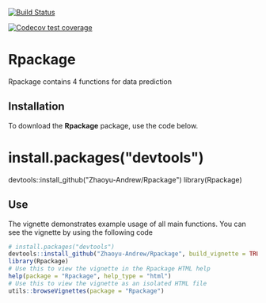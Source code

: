 <!-- badges: start -->
  [![Build Status](https://travis-ci.com/Zhaoyu-Andrew/Rpackage.svg?branch=master)](https://travis-ci.com/Zhaoyu-Andrew/Rpackage)
  <!-- badges: end -->

<!-- badges: start -->
  [![Codecov test coverage](https://codecov.io/gh/Zhaoyu-Andrew/Rpackage/branch/master/graph/badge.svg)](https://codecov.io/gh/Zhaoyu-Andrew/Rpackage?branch=master)
  <!-- badges: end -->

# Rpackage

Rpackage contains 4 functions for data prediction 

## Installation

To download the **Rpackage** package, use the code below.

# install.packages("devtools")
devtools::install_github("Zhaoyu-Andrew/Rpackage")
library(Rpackage)

## Use

The vignette demonstrates example usage of all main functions. You can see the vignette by using the following code 

```r
# install.packages("devtools")
devtools::install_github("Zhaoyu-Andrew/Rpackage", build_vignette = TRUE, build_opts = c())
library(Rpackage)
# Use this to view the vignette in the Rpackage HTML help
help(package = "Rpackage", help_type = "html")
# Use this to view the vignette as an isolated HTML file
utils::browseVignettes(package = "Rpackage")
```
